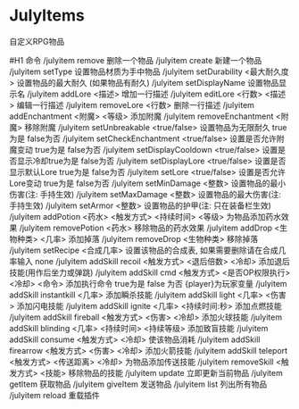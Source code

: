 # JulyItems
自定义RPG物品

#H1 命令
/julyitem <itemID> remove   删除一个物品
/julyitem <itemID> create   新建一个物品
/julyitem <itemID> setType  设置物品材质为手中物品
/julyitem <itemID> setDurability <最大耐久度>  设置物品的最大耐久 (如果物品有耐久)
/julyitem <itemID> setDisplayName <display>  设置物品显示名
/julyitem <itemID> addLore <描述>  增加一行描述
/julyitem <itemID> editLore <行数> <描述>  编辑一行描述
/julyitem <itemID> removeLore <行数>  删除一行描述
/julyitem <itemID> addEnchantment <附魔> <等级>  添加附魔
/julyitem <itemID> removeEnchantment <附魔>  移除附魔
/julyitem <itemID> setUnbreakable <true/false>  设置物品为无限耐久 true为是 false为否
/julyitem <itemID> setCheckEnchantment <true/false>  设置是否允许附魔变动 true为是 false为否
/julyitem <itemID> setDisplayCooldown <true/false>  设置是否显示冷却true为是 false为否
/julyitem <itemID> setDisplayLore <true/false>  设置是否显示默认Lore true为是 false为否
/julyitem <itemID> setLore <true/false>  设置是否允许Lore变动 true为是 false为否
/julyitem <itemID> setMinDamage <整数>  设置物品的最小伤害(注: 手持生效)
/julyitem <itemID> setMaxDamage <整数>  设置物品的最大伤害(注: 手持生效)
/julyitem <itemID> setArmor <整数>  设置物品的护甲(注: 只在装备栏生效)
/julyitem <itemID> addPotion <药水> <触发方式> <持续时间> <等级>  为物品添加药水效果
/julyitem <itemID> removePotion <药水>   移除物品的药水效果
/julyitem <itemID> addDrop <生物种类> <几率>  添加掉落
/julyitem <itemID> removeDrop <生物种类>  移除掉落
/julyitem <itemID> setRecipe <合成几率>  设置该物品的合成表, 如果需要删除请在合成几率输入 none
/julyitem <itemID> addSkill recoil <触发方式> <退后倍数> <冷却>  添加退后技能(用作后坐力或弹跳)
/julyitem <itemID> addSkill cmd <触发方式> <是否OP权限执行> <冷却> <命令>  添加执行命令 true为是 false 为否 {player}为玩家变量
/julyitem <itemID> addSkill instantkill <几率>  添加瞬杀技能
/julyitem <itemID> addSkill light <几率> <伤害>  添加闪电技能
/julyitem <itemID> addSkill ignite <几率> <持续时间:秒>  添加点燃技能
/julyitem <itemID> addSkill fireball <触发方式> <伤害> <冷却>  添加火球技能
/julyitem <itemID> addSkill blinding <几率> <持续时间> <持续等级>  添加致盲技能
/julyitem <itemID> addSkill consume <触发方式> <冷却>  使该物品消耗
/julyitem <itemID> addSkill firearrow <触发方式> <伤害> <冷却>  添加火箭技能
/julyitem <itemID> addSkill teleport <触发方式> <传送距离> <冷却>  为物品添加传送技能
/julyitem <itemID> removeSkill <触发方式> <技能>   移除物品的技能
/julyitem <itemID> update   立即更新当前物品
/julyitem <itemID> getItem   获取物品
/julyitem <itemID> giveItem <Player>  发送物品
/julyitem list   列出所有物品
/julyitem reload   重载插件
